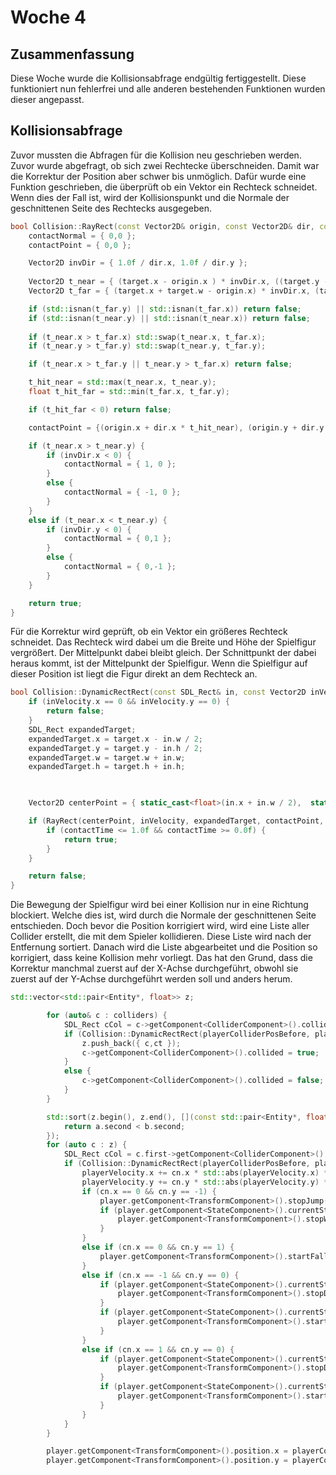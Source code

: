 # Woche 4

## Zusammenfassung

Diese Woche wurde die Kollisionsabfrage endgültig fertiggestellt. Diese funktioniert nun fehlerfrei und alle anderen bestehenden Funktionen wurden dieser angepasst. 

## Kollisionsabfrage

Zuvor mussten die Abfragen für die Kollision neu geschrieben werden. Zuvor wurde abgefragt, ob sich zwei Rechtecke überschneiden. Damit war die Korrektur der Position aber schwer bis unmöglich. Dafür wurde eine Funktion geschrieben, die überprüft ob ein Vektor ein Rechteck schneidet. Wenn dies der Fall ist, wird der Kollisionspunkt und die Normale der geschnittenen Seite des Rechtecks ausgegeben.

```c++
bool Collision::RayRect(const Vector2D& origin, const Vector2D& dir, const SDL_Rect& target, Vector2D &contactPoint, Vector2D &contactNormal, float &t_hit_near) {	
	contactNormal = { 0,0 };
	contactPoint = { 0,0 };

	Vector2D invDir = { 1.0f / dir.x, 1.0f / dir.y };
	
	Vector2D t_near = { (target.x - origin.x ) * invDir.x, ((target.y - origin.y) * invDir.y) };
	Vector2D t_far = { (target.x + target.w - origin.x) * invDir.x, (target.y + target.h - origin.y) * invDir.y };

	if (std::isnan(t_far.y) || std::isnan(t_far.x)) return false;
	if (std::isnan(t_near.y) || std::isnan(t_near.x)) return false;
	
	if (t_near.x > t_far.x) std::swap(t_near.x, t_far.x);
	if (t_near.y > t_far.y) std::swap(t_near.y, t_far.y);

	if (t_near.x > t_far.y || t_near.y > t_far.x) return false; 

	t_hit_near = std::max(t_near.x, t_near.y);
	float t_hit_far = std::min(t_far.x, t_far.y);

	if (t_hit_far < 0) return false; 

	contactPoint = {(origin.x + dir.x * t_hit_near), (origin.y + dir.y * t_hit_near)};

	if (t_near.x > t_near.y) {
		if (invDir.x < 0) {
			contactNormal = { 1, 0 };
		}
		else {
			contactNormal = { -1, 0 };
		}
	}
	else if (t_near.x < t_near.y) {
		if (invDir.y < 0) {
			contactNormal = { 0,1 };
		}
		else {
			contactNormal = { 0,-1 };
		}
	}

	return true; 
}
```

Für die Korrektur wird geprüft, ob ein Vektor ein größeres Rechteck schneidet. Das Rechteck wird dabei um die Breite und Höhe der Spielfigur vergrößert. Der Mittelpunkt dabei bleibt gleich. Der Schnittpunkt der dabei heraus kommt, ist der Mittelpunkt der Spielfigur. Wenn die Spielfigur auf dieser Position ist liegt die Figur direkt an dem Rechteck an. 

```c++
bool Collision::DynamicRectRect(const SDL_Rect& in, const Vector2D inVelocity, const SDL_Rect& target, Vector2D& contactPoint, Vector2D& contactNormal, float& contactTime) {
	if (inVelocity.x == 0 && inVelocity.y == 0) {
		return false; 
	}
	SDL_Rect expandedTarget;
	expandedTarget.x = target.x - in.w / 2;
	expandedTarget.y = target.y - in.h / 2; 
	expandedTarget.w = target.w + in.w;
	expandedTarget.h = target.h + in.h;

	

	Vector2D centerPoint = { static_cast<float>(in.x + in.w / 2),  static_cast<float>(in.y + in.h / 2) };

	if (RayRect(centerPoint, inVelocity, expandedTarget, contactPoint, contactNormal, contactTime)) {
		if (contactTime <= 1.0f && contactTime >= 0.0f) {			
			return true;
		}
	}

	return false; 
}
```

Die Bewegung der Spielfigur wird bei einer Kollision nur in eine Richtung blockiert. Welche dies ist, wird durch die Normale der geschnittenen Seite entschieden. Doch bevor die Position korrigiert wird, wird eine Liste aller Collider erstellt, die mit dem Spieler kollidieren. Diese Liste wird nach der Entfernung sortiert. Danach wird die Liste abgearbeitet und die Position so korrigiert, dass keine Kollision mehr vorliegt. Das hat den Grund, dass die Korrektur manchmal zuerst auf der X-Achse durchgeführt, obwohl sie zuerst auf der Y-Achse durchgeführt werden soll und anders herum. 

```c++
std::vector<std::pair<Entity*, float>> z; 

		for (auto& c : colliders) {
			SDL_Rect cCol = c->getComponent<ColliderComponent>().collider;
			if (Collision::DynamicRectRect(playerColliderPosBefore, playerVelocity, cCol, cp, cn, ct)) {					
				z.push_back({ c,ct });
				c->getComponent<ColliderComponent>().collided = true;				
			}
			else {
				c->getComponent<ColliderComponent>().collided = false;
			}
		}

		std::sort(z.begin(), z.end(), [](const std::pair<Entity*, float>& a, const std::pair<Entity*, float>& b) {
			return a.second < b.second;
		});
		for (auto c : z) {
			SDL_Rect cCol = c.first->getComponent<ColliderComponent>().collider;
			if (Collision::DynamicRectRect(playerColliderPosBefore, playerVelocity, cCol, cp, cn, ct)) {				
				playerVelocity.x += cn.x * std::abs(playerVelocity.x) * (1 - ct);
				playerVelocity.y += cn.y * std::abs(playerVelocity.y) * (1 - ct);	
				if (cn.x == 0 && cn.y == -1) {
					player.getComponent<TransformComponent>().stopJump();
					if (player.getComponent<StateComponent>().currentState == wallCling) {
						player.getComponent<TransformComponent>().stopWallCling();
					}
				}
				else if (cn.x == 0 && cn.y == 1) {
					player.getComponent<TransformComponent>().startFall();
				}
				else if (cn.x == -1 && cn.y == 0) {
					if (player.getComponent<StateComponent>().currentState == dashing) {
						player.getComponent<TransformComponent>().stopDash();
					}
					if (player.getComponent<StateComponent>().currentState != walking) {
						player.getComponent<TransformComponent>().startWallCling(right);
					}
				}
				else if (cn.x == 1 && cn.y == 0) {
					if (player.getComponent<StateComponent>().currentState == dashing) {
						player.getComponent<TransformComponent>().stopDash();
					}
					if (player.getComponent<StateComponent>().currentState != walking) {
						player.getComponent<TransformComponent>().startWallCling(left);
					}
				}
			}
		}		

		player.getComponent<TransformComponent>().position.x = playerColliderPosBefore.x + playerVelocity.x;
		player.getComponent<TransformComponent>().position.y = playerColliderPosBefore.y + playerVelocity.y;		
```

